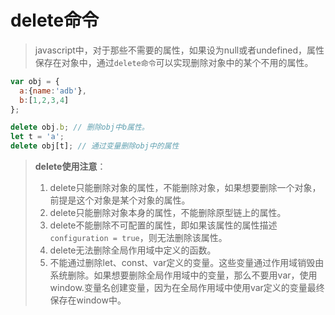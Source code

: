 # delete命令

> javascript中，对于那些不需要的属性，如果设为null或者undefined，属性保存在对象中，通过`delete命令`可以实现删除对象中的某个不用的属性。

```javascript
var obj = {
  a:{name:'adb'},
  b:[1,2,3,4]
};

delete obj.b; // 删除obj中b属性。
let t = 'a';
delete obj[t]; // 通过变量删除obj中的属性
```

> **delete使用注意**：
>
> 1. delete只能删除对象的属性，不能删除对象，如果想要删除一个对象，前提是这个对象是某个对象的属性。
> 2. delete只能删除对象本身的属性，不能删除原型链上的属性。
> 3. delete不能删除不可配置的属性，即如果该属性的属性描述`configuration = true`，则无法删除该属性。
> 4. delete无法删除全局作用域中定义的函数。
> 5. 不能通过删除let、const、var定义的变量。这些变量通过作用域销毁由系统删除。如果想要删除全局作用域中的变量，那么不要用var，使用window.变量名创建变量，因为在全局作用域中使用var定义的变量最终保存在window中。